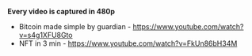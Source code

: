 **Every video is captured in 480p**

- Bitcoin made simple by guardian - https://www.youtube.com/watch?v=s4g1XFU8Gto
- NFT in 3 min - https://www.youtube.com/watch?v=FkUn86bH34M